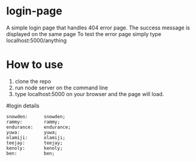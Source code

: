 # login-page
A simple login page that handles 404 error page. The success message is displayed on the same page
To test the error page simply type localhost:5000/anything


# How to use
1. clone the repo
2. run node server on the command line
3. type localhost:5000 on your browser and the page will load.

#login details  

    snowden:      snowden;  
    rammy:        rammy;  
    endurance:    endurance;  
    yuwa:         yuwa;  
    olamiji:      olamiji;  
    teejay:       teejay;  
    kenoly:       kenoly;  
    ben:          ben;  
